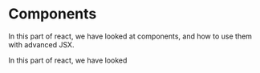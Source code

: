 # Components

In this part of react, we have looked at components, and how to use them with advanced JSX.

In this part of react, we have looked